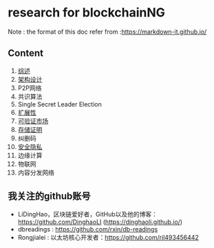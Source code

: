 # research for blockchainNG
Note : the format of this doc refer from :https://markdown-it.github.io/

## Content   

1. [综述](https://github.com/stone-note/blockchainNG/blob/master/01.%E7%BB%BC%E8%BF%B0/suvery.md)
2. [架构设计](https://github.com/stone-note/blockchainNG/blob/master/02.%E6%9E%B6%E6%9E%84%E8%AE%BE%E8%AE%A1/architecture.md)
3. P2P网络
4. 共识算法
5. Single Secret Leader Election
6. [扩展性](https://github.com/stone-note/blockchainNG/blob/master/06.%E6%89%A9%E5%B1%95%E6%80%A7/scalability.md)
7. [可验证市场](https://github.com/stone-note/blockchainNG/blob/master/07.%E5%8F%AF%E9%AA%8C%E8%AF%81%E5%B8%82%E5%9C%BA/verifiablemarket.md)
8. [存储证明](https://github.com/stone-note/blockchainNG/blob/master/08.%E5%AD%98%E5%82%A8%E8%AF%81%E6%98%8E/stroageproof.md)
9. 纠删码
10. [安全隐私](https://github.com/stone-note/blockchainNG/blob/master/10.%E5%AE%89%E5%85%A8%E9%9A%90%E7%A7%81/security.md)
11. 边缘计算
12. 物联网
13. 内容分发网络

## 我关注的github账号

+ LiDingHao，区块链爱好者，GitHub以及他的博客：https://github.com/DinghaoLI (https://dinghaoli.github.io/)
+ dbreadings : https://github.com/rxin/db-readings
+ Rongjialei : 以太坊核心开发者：https://github.com/rjl493456442